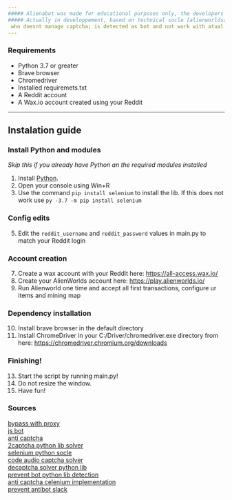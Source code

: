 ```yaml
---
##### Alienabot was made for educational purposes only, the developers and contributors do not take any responsibility for your WAX.io, AlienWorlds and, or Reddit accounts.
##### Actually in developpement, based on technical socle [alienworldsauto](https://github.com/anonieX/alienworldsauto)  
 who doesnt manage captcha; is detected as bot and not work with atual popups
---
```


### Requirements
- Python 3.7 or greater
- Brave browser
- Chromedriver
- Installed requiremets.txt
- A Reddit account
- A Wax.io account created using your Reddit

---
## Instalation guide
### Install Python and modules
*Skip this if you already have Python an the required modules installed*
1. Install [Python](https://www.python.org/downloads/release/python-378/). 
2. Open your console using Win+R
3. Use the command `pip install selenium` to install the lib. If this does not work use `py -3.7 -m pip install selenium`
### Config edits
5. Edit the `reddit_username` and `reddit_password` values in main.py to match your Reddit login
### Account creation
7. Create a wax account with your Reddit here: https://all-access.wax.io/
8. Create your AlienWorlds account here: https://play.alienworlds.io/
9. Run Alienworld one time and accept all first transactions, configure ur items and mining map
### Dependency installation
10. Install brave browser in the default directory
11. Install ChromeDriver in your C:/Driver/chromedriver.exe directory from here: https://chromedriver.chromium.org/downloads
### Finishing!
13. Start the script by running main.py!
14. Do not resize the window.
15. Have fun!

### Sources 
[bypass with proxy](https://github.com/teal33t/captcha_bypass/blob/12cd04b3a66a11704bc6da610964ffe01fa06856/recaptcha_buster_bypass.py#L98)  
[js bot](https://gist.github.com/pich4ya/2f20e4b8126d1539a355cbefac3aafb8)  
[anti captcha](https://anti-captcha.com/mainpage)  
[2captcha python lib solver](https://pypi.org/project/decaptcher/)  
[selenium python socle](https://github.com/anonieX/alienworldsauto)  
[code audio captcha solver](https://github.com/FbarcalaR/Boxing-Bouts-Predictor/blob/056be7beb2fc1c9eda9c27ee9f1ce868ebb255c6/boxing_prediction_project/boxing_prediction_project/recaptcha_v2_solver.py)  
[decaptcha solver python lib](https://pypi.org/project/decaptcha/)  
[prevent bot python lib detection](https://github.com/ultrafunkamsterdam/undetected-chromedriver)  
[anti captcha celenium implementation]( https://github.com/ad-m/python-anticaptcha/blob/master/examples/recaptcha_selenium.py)  
[prevent antibot slack](https://stackoverflow.com/questions/53039551/selenium-webdriver-modifying-navigator-webdriver-flag-to-prevent-selenium-detec/53040904#53040904)